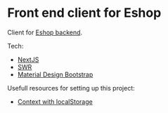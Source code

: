 # Front end client for Eshop

Client for [Eshop backend](https://github.com/Nelfimov/eshop-2.0).

Tech:

- [NextJS](https://nextjs.org/)
- [SWR](https://swr.vercel.app/)
- [Material Design Bootstrap](https://mdbootstrap.com/)

Usefull resources for setting up this project:

- [Context with localStorage](https://medium.com/geekculture/how-to-use-context-usereducer-and-localstorage-in-next-js-cc7bc925d3f2)
